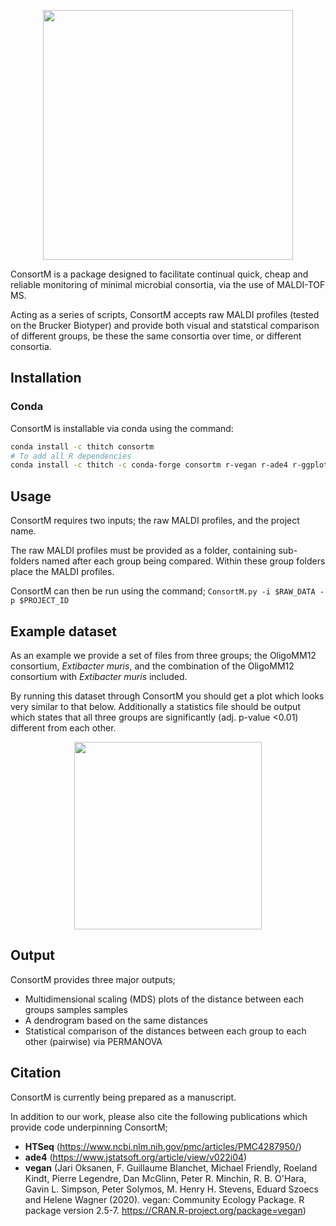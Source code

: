 <p align="center">
<img src="/images/ConsortM-logo.png" width="400">
</p>


ConsortM is a package designed to facilitate continual quick, cheap and reliable monitoring of minimal microbial consortia, via the use of MALDI-TOF MS.

Acting as a series of scripts, ConsortM accepts raw MALDI profiles (tested on the Brucker Biotyper) and provide both visual and statstical comparison of different groups, be these the same consortia over time, or different consortia.



## Installation

### Conda

ConsortM is installable via conda using the command:

```bash
conda install -c thitch consortm
# To add all R dependencies
conda install -c thitch -c conda-forge consortm r-vegan r-ade4 r-ggplot2 r-phangorn r-factoextra
```


## Usage

ConsortM requires two inputs; the raw MALDI profiles, and the project name.

The raw MALDI profiles must be provided as a folder, containing sub-folders named after each group being compared. Within these group folders place the MALDI profiles.

ConsortM can then be run using the command; `ConsortM.py -i $RAW_DATA -p $PROJECT_ID`

## Example dataset

As an example we provide a set of files from three groups; the OligoMM12 consortium, <i>Extibacter muris</i>, and the combination of the OligoMM12 consortium with <i>Extibacter muris</i> included.

By running this dataset through ConsortM you should get a plot which looks very similar to that below. Additionally a statistics file should be output which states that all three groups are significantly (adj. p-value <0.01) different from each other.
<p align="center">
<img src="/images/Example_output.png" width="300">
</p>


## Output

ConsortM provides three major outputs;
-	 Multidimensional scaling (MDS) plots of the distance between each groups samples samples
-	 A dendrogram based on the same distances
-	Statistical comparison of the distances between each group to each other (pairwise) via PERMANOVA  


## Citation
ConsortM is currently being prepared as a manuscript.

In addition to our work, please also cite the following publications which provide code underpinning ConsortM;

- <b>HTSeq</b> (https://www.ncbi.nlm.nih.gov/pmc/articles/PMC4287950/)
- <b>ade4</b> (https://www.jstatsoft.org/article/view/v022i04)
- <b>vegan</b> (Jari Oksanen, F. Guillaume Blanchet, Michael Friendly, Roeland Kindt, Pierre Legendre, Dan McGlinn, Peter R.
  Minchin, R. B. O'Hara, Gavin L. Simpson, Peter Solymos, M. Henry H. Stevens, Eduard Szoecs and Helene Wagner
  (2020). vegan: Community Ecology Package. R package version 2.5-7. https://CRAN.R-project.org/package=vegan)
